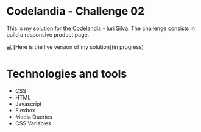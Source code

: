 # Codelandia - Challenge 02

This is my solution for the [Codelandia - Iuri Silva](https://discord.com/channels/853354677411905578/855846897854971914). The challenge consists in build a responsive product page.

💻 [Here is the live version of my solution](in progress)

# Technologies and tools

* CSS
* HTML
* Javascript
* Flexbox
* Media Queries
* CSS Variables
